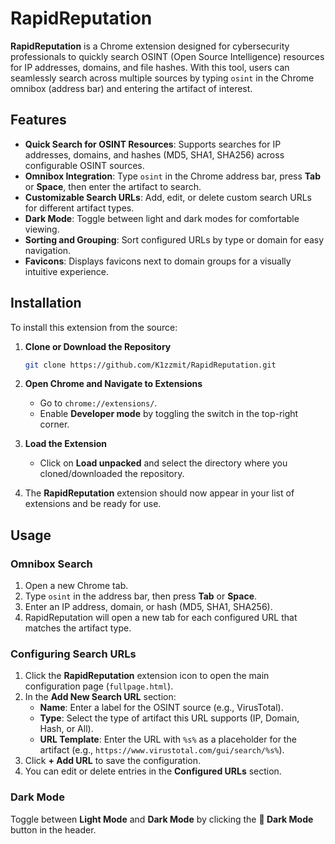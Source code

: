 # RapidReputation

**RapidReputation** is a Chrome extension designed for cybersecurity professionals to quickly search OSINT (Open Source Intelligence) resources for IP addresses, domains, and file hashes. With this tool, users can seamlessly search across multiple sources by typing `osint` in the Chrome omnibox (address bar) and entering the artifact of interest.

## Features

- **Quick Search for OSINT Resources**: Supports searches for IP addresses, domains, and hashes (MD5, SHA1, SHA256) across configurable OSINT sources.
- **Omnibox Integration**: Type `osint` in the Chrome address bar, press **Tab** or **Space**, then enter the artifact to search.
- **Customizable Search URLs**: Add, edit, or delete custom search URLs for different artifact types.
- **Dark Mode**: Toggle between light and dark modes for comfortable viewing.
- **Sorting and Grouping**: Sort configured URLs by type or domain for easy navigation.
- **Favicons**: Displays favicons next to domain groups for a visually intuitive experience.

## Installation

To install this extension from the source:

1. **Clone or Download the Repository**
   ```bash
   git clone https://github.com/K1zzmit/RapidReputation.git
   ```
   
2. **Open Chrome and Navigate to Extensions**
   - Go to ```chrome://extensions/```.
   - Enable **Developer mode** by toggling the switch in the top-right corner.

3. **Load the Extension**
   - Click on **Load unpacked** and select the directory where you cloned/downloaded the repository.

4. The **RapidReputation** extension should now appear in your list of extensions and be ready for use.

## Usage

### Omnibox Search

1. Open a new Chrome tab.
2. Type ```osint``` in the address bar, then press **Tab** or **Space**.
3. Enter an IP address, domain, or hash (MD5, SHA1, SHA256).
4. RapidReputation will open a new tab for each configured URL that matches the artifact type.

### Configuring Search URLs

1. Click the **RapidReputation** extension icon to open the main configuration page (```fullpage.html```).
2. In the **Add New Search URL** section:
   - **Name**: Enter a label for the OSINT source (e.g., VirusTotal).
   - **Type**: Select the type of artifact this URL supports (IP, Domain, Hash, or All).
   - **URL Template**: Enter the URL with `%s%` as a placeholder for the artifact (e.g., ```https://www.virustotal.com/gui/search/%s%```).
3. Click **+ Add URL** to save the configuration.
4. You can edit or delete entries in the **Configured URLs** section.

### Dark Mode

Toggle between **Light Mode** and **Dark Mode** by clicking the **🌙 Dark Mode** button in the header.
